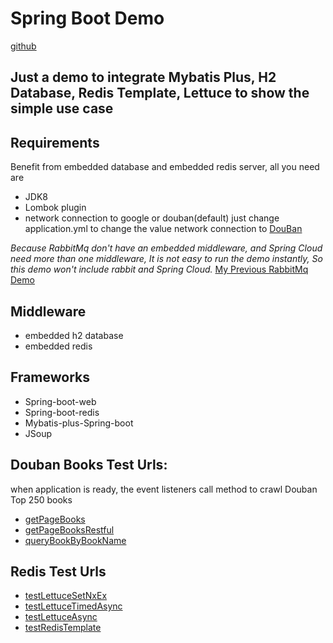 # Spring Boot Demo 
[github](https://github.com/asmburning/BootDemo)

## Just a demo to integrate Mybatis Plus, H2 Database, Redis Template, Lettuce to show the simple use case

## Requirements
Benefit from embedded database and embedded redis server, all you need are
- JDK8
- Lombok plugin
- network connection to google or douban(default) just change application.yml to change the value
network connection to [DouBan](https://book.douban.com/top250?start=0)


*Because RabbitMq don't have an embedded middleware, and Spring Cloud need more than one middleware,
It is not easy to run the demo instantly, So this demo won't include rabbit and Spring Cloud.*
[My Previous RabbitMq Demo](https://github.com/asmburning/rabbit-demo)

## Middleware
- embedded h2 database 
- embedded redis 

## Frameworks
- Spring-boot-web
- Spring-boot-redis
- Mybatis-plus-Spring-boot
- JSoup


## Douban Books Test Urls:
when application is ready, the event listeners call method to crawl Douban Top 250 books
- [getPageBooks](http://localhost:8080/book/getPage?pageNo=1&pageSize=6)
- [getPageBooksRestful](http://localhost:8080/book/restPage/6/2)
- [queryBookByBookName](http://localhost:8080/book/queryByName?bookName=%E7%BA%A2%E6%A5%BC%E6%A2%A6)

## Redis Test Urls
- [testLettuceSetNxEx](http://localhost:8080/redis/testSetNxEx)
- [testLettuceTimedAsync](http://localhost:8080/redis/testAsync)
- [testLettuceAsync](http://localhost:8080/redis/testAsync2)
- [testRedisTemplate](http://localhost:8080/redis/testTemplate)
